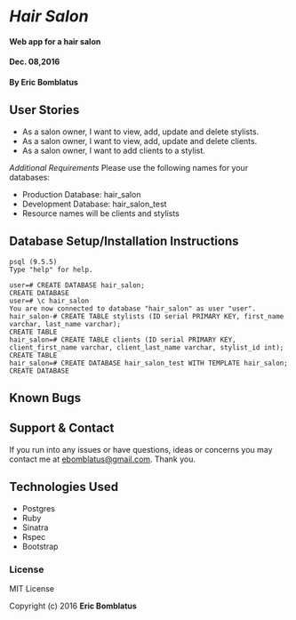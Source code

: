 # _Hair Salon_

#### Web app for a hair salon
#### Dec. 08,2016

#### By **Eric Bomblatus**

## User Stories
* As a salon owner, I want to view, add, update and delete stylists.
* As a salon owner, I want to view, add, update and delete clients.
* As a salon owner, I want to add clients to a stylist.

_Additional Requirements_
Please use the following names for your databases:

  * Production Database: hair_salon
  * Development Database: hair_salon_test
  * Resource names will be clients and stylists

## Database Setup/Installation Instructions

```
psql (9.5.5)
Type "help" for help.

user=# CREATE DATABASE hair_salon;
CREATE DATABASE
user=# \c hair_salon
You are now connected to database "hair_salon" as user "user".
hair_salon-# CREATE TABLE stylists (ID serial PRIMARY KEY, first_name varchar, last_name varchar);
CREATE TABLE
hair_salon=# CREATE TABLE clients (ID serial PRIMARY KEY, client_first_name varchar, client_last_name varchar, stylist_id int);
CREATE TABLE
hair_salon=# CREATE DATABASE hair_salon_test WITH TEMPLATE hair_salon;
CREATE DATABASE

```

## Known Bugs

## Support & Contact

If you run into any issues or have questions, ideas or concerns you may contact me at ebomblatus@gmail.com. Thank you.

## Technologies Used

* Postgres
* Ruby
* Sinatra
* Rspec
* Bootstrap

### License

MIT License

Copyright (c) 2016 **Eric Bomblatus**
